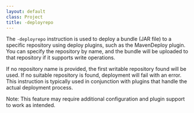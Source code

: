 ```yaml
---
layout: default
class: Project
title: -deployrepo 
---
```



The `-deployrepo` instruction is used to deploy a bundle (JAR file) to a specific repository using deploy plugins, such as the MavenDeploy plugin. You can specify the repository by name, and the bundle will be uploaded to that repository if it supports write operations.

If no repository name is provided, the first writable repository found will be used. If no suitable repository is found, deployment will fail with an error. This instruction is typically used in conjunction with plugins that handle the actual deployment process.

Note: This feature may require additional configuration and plugin support to work as intended.
